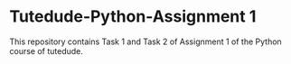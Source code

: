 # Tutedude-Python-Assignment 1
  This repository contains Task 1 and Task 2 of Assignment 1 of the Python course of tutedude.

